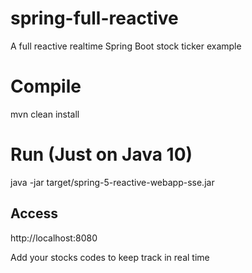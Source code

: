 # spring-full-reactive
A full reactive realtime Spring Boot stock ticker example

# Compile
mvn clean install

# Run (Just on Java 10)
java -jar target/spring-5-reactive-webapp-sse.jar

## Access
http://localhost:8080

Add your stocks codes to keep track in real time